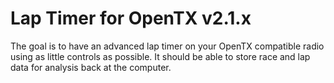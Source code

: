 Lap Timer for OpenTX v2.1.x
===========================

The goal is to have an advanced lap timer on your OpenTX compatible radio
using as little controls as possible. It should be able to store race and
lap data for analysis back at the computer.
